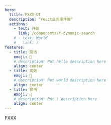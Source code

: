 ```yaml
---
hero:
  title: FXXX-UI
  description: “react业务组件库”
  actions:
    - text: 开始
      link: /components/f-dynamic-search
    # - text: World
    #   link: /
features:
  - title: 简洁
    emoji: 💎
    # description: Put hello description here
    align: center
  - title: 高效
    emoji: 🌈
    # description: Put world description here
    align: center
  - title: 易用
    emoji: 🚀
    # description: Put ! description here
    align: center
---
```


FXXX
